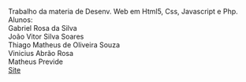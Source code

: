 Trabalho da materia de Desenv. Web em Html5, Css, Javascript e Php.<br>
Alunos:<br>
Gabriel Rosa da Silva<br>
João Vitor Silva Soares<br>
Thiago Matheus de Oliveira Souza<br>
Vinicius Abrão Rosa<br>
Matheus Previde<br>
<a href="Arquivo_do_Site\Site_principal.html">Site</a>
